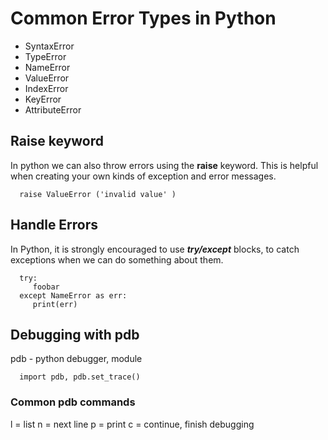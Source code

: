 # Common Error Types in Python
 - SyntaxError
 - TypeError
 - NameError
 - ValueError
 - IndexError
 - KeyError
 - AttributeError

 ## Raise keyword

 In python we can also throw errors using the **raise** keyword. This is helpful when creating your own kinds of exception and error messages.

      raise ValueError ('invalid value' )

## Handle Errors

In Python, it is strongly encouraged to use ***try/except*** blocks, to catch exceptions when we can do something about them. 

      try:
         foobar
      except NameError as err:
         print(err) 

## Debugging with pdb

pdb - python debugger, module

      import pdb, pdb.set_trace()
### Common pdb commands
l = list
n = next line
p = print
c = continue, finish debugging
